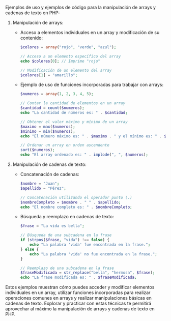 Ejemplos de uso y ejemplos de código para la manipulación de arrays y cadenas de texto en PHP:

1. Manipulación de arrays:
   - Acceso a elementos individuales en un array y modificación de su contenido:
     ```php
     $colores = array("rojo", "verde", "azul");
     
     // Acceso a un elemento específico del array
     echo $colores[0]; // Imprime "rojo"
     
     // Modificación de un elemento del array
     $colores[1] = "amarillo";
     ```
   
   - Ejemplo de uso de funciones incorporadas para trabajar con arrays:
     ```php
     $numeros = array(1, 2, 3, 4, 5);
     
     // Contar la cantidad de elementos en un array
     $cantidad = count($numeros);
     echo "La cantidad de números es: " . $cantidad;
     
     // Obtener el valor máximo y mínimo de un array
     $maximo = max($numeros);
     $minimo = min($numeros);
     echo "El número máximo es: " . $maximo . " y el mínimo es: " . $minimo;
     
     // Ordenar un array en orden ascendente
     sort($numeros);
     echo "El array ordenado es: " . implode(", ", $numeros);
     ```

2. Manipulación de cadenas de texto:
   - Concatenación de cadenas:
     ```php
     $nombre = "Juan";
     $apellido = "Pérez";
     
     // Concatenación utilizando el operador punto (.)
     $nombreCompleto = $nombre . " " . $apellido;
     echo "El nombre completo es: " . $nombreCompleto;
     ```
   
   - Búsqueda y reemplazo en cadenas de texto:
     ```php
     $frase = "La vida es bella";
     
     // Búsqueda de una subcadena en la frase
     if (strpos($frase, "vida") !== false) {
         echo "La palabra 'vida' fue encontrada en la frase.";
     } else {
         echo "La palabra 'vida' no fue encontrada en la frase.";
     }
     
     // Reemplazo de una subcadena en la frase
     $fraseModificada = str_replace("bella", "hermosa", $frase);
     echo "La frase modificada es: " . $fraseModificada;
     ```

Estos ejemplos muestran cómo puedes acceder y modificar elementos individuales en un array, utilizar funciones incorporadas para realizar operaciones comunes en arrays y realizar manipulaciones básicas en cadenas de texto. Explorar y practicar con estas técnicas te permitirá aprovechar al máximo la manipulación de arrays y cadenas de texto en PHP.